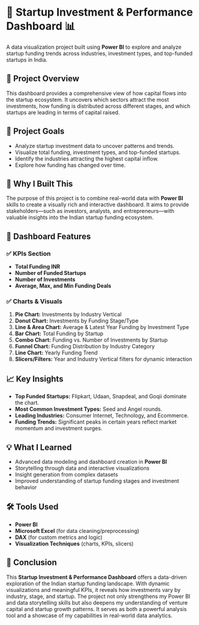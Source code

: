 # 🚀 Startup Investment & Performance Dashboard 📊

A data visualization project built using **Power BI** to explore and analyze startup funding trends across industries, investment types, and top-funded startups in India.

## 📌 Project Overview

This dashboard provides a comprehensive view of how capital flows into the startup ecosystem. It uncovers which sectors attract the most investments, how funding is distributed across different stages, and which startups are leading in terms of capital raised. 

## 🎯 Project Goals

- Analyze startup investment data to uncover patterns and trends.
- Visualize total funding, investment types, and top-funded startups.
- Identify the industries attracting the highest capital inflow.
- Explore how funding has changed over time.

## 🧠 Why I Built This

The purpose of this project is to combine real-world data with **Power BI** skills to create a visually rich and interactive dashboard. It aims to provide stakeholders—such as investors, analysts, and entrepreneurs—with valuable insights into the Indian startup funding ecosystem.

## 📂 Dashboard Features

### ✅ KPIs Section
- **Total Funding INR**
- **Number of Funded Startups**
- **Number of Investments**
- **Average, Max, and Min Funding Deals**

### ✅ Charts & Visuals
1. **Pie Chart:** Investments by Industry Vertical  
2. **Donut Chart:** Investments by Funding Stage/Type  
3. **Line & Area Chart:** Average & Latest Year Funding by Investment Type  
4. **Bar Chart:** Total Funding by Startup  
5. **Combo Chart:** Funding vs. Number of Investments by Startup  
6. **Funnel Chart:** Funding Distribution by Industry Category  
7. **Line Chart:** Yearly Funding Trend  
8. **Slicers/Filters:** Year and Industry Vertical filters for dynamic interaction  

## 📈 Key Insights

- **Top Funded Startups:** Flipkart, Udaan, Snapdeal, and Goqii dominate the chart.
- **Most Common Investment Types:** Seed and Angel rounds.
- **Leading Industries:** Consumer Internet, Technology, and Ecommerce.
- **Funding Trends:** Significant peaks in certain years reflect market momentum and investment surges.

## 💡 What I Learned

- Advanced data modeling and dashboard creation in **Power BI**
- Storytelling through data and interactive visualizations
- Insight generation from complex datasets
- Improved understanding of startup funding stages and investment behavior

## 🛠 Tools Used

- **Power BI**
- **Microsoft Excel** (for data cleaning/preprocessing)
- **DAX** (for custom metrics and logic)
- **Visualization Techniques** (charts, KPIs, slicers)

## 🧠 Conclusion

This **Startup Investment & Performance Dashboard** offers a data-driven exploration of the Indian startup funding landscape. With dynamic visualizations and meaningful KPIs, it reveals how investments vary by industry, stage, and startup. The project not only strengthens my Power BI and data storytelling skills but also deepens my understanding of venture capital and startup growth patterns. It serves as both a powerful analysis tool and a showcase of my capabilities in real-world data analytics.

